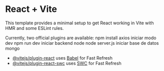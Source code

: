 # React + Vite

This template provides a minimal setup to get React working in Vite with HMR and some ESLint rules.

Currently, two official plugins are available:
npm install axios
iniciar modo dev npm run dev
iniciar backend node node server.js
iniciar base de datos mongo 


- [@vitejs/plugin-react](https://github.com/vitejs/vite-plugin-react/blob/main/packages/plugin-react/README.md) uses [Babel](https://babeljs.io/) for Fast Refresh
- [@vitejs/plugin-react-swc](https://github.com/vitejs/vite-plugin-react-swc) uses [SWC](https://swc.rs/) for Fast Refresh
